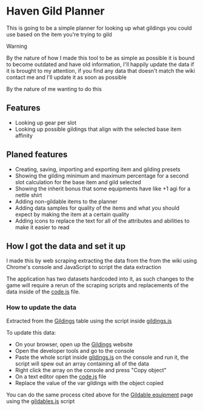 # Haven Gild Planner

This is going to be a simple planner for looking up what gildings you could use based on the item you're trying to gild


> [!WARNING]
> By the nature of how I made this tool to be as simple as possible it is bound to become outdated and have old information, I'll happily update the data if it is brought to my attention, if you find any data that doesn't match the wiki contact me and I'll update it as soon as possible

By the nature of me wanting to do this

## Features

- Looking up gear per slot
- Looking up possible gildings that align with the selected base item affinity

## Planed features

- Creating, saving, importing and exporting item and gilding presets
- Showing the gilding minimum and maximum percentage for a second slot calculation for the base item and gild selected
- Showing the inherit bonus that some equipments have like +1 agi for a nettle shirt
- Adding non-gildable items to the planner
- Adding data samples for quality of the items and what you should expect by making the item at a certain quality
- Adding icons to replace the text for all of the attributes and abilities to make it easier to read

## How I got the data and set it up

I made this by web scraping extracting the data from the from the wiki using Chrome's console  and JavaScript to script the data extraction 

The application has two datasets hardcoded into it, as such changes to the game will require a rerun of the scraping scripts and replacements of the data inside of the [code.js](/code.js) file.

### How to update the data

Extracted from the [Gildings](https://ringofbrodgar.com/wiki/Gilding) table using the script inside [gildings.js](/gildings.js)

To update this data:
- On your browser, open up the [Gildings](https://ringofbrodgar.com/wiki/Gilding) website
- Open the developer tools and go to the console
- Paste the whole script inside [gildings.js](/gildings.js) on the console and run it, the script will spew out an array containing all of the data
- Right click the array on the console and press "Copy object"
- On a text editor open the [code.js](/code.js) file
- Replace the value of the var gildings with the object copied

You can do the same process cited above for the [Gildable equipment](https://ringofbrodgar.com/wiki/Tables/Gildable_Equipment) page using the [gildables.js](/gildables.js) script
